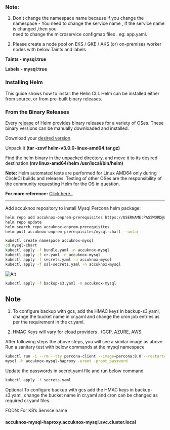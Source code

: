 ### Note:
1. Don't change the namespace name because if you change the namespace - You need to change the service name , If the service name is changed ,then you  
need to change the microservice configmap files . eg: app.yaml.

2. Please create a node pool on EKS / GKE / AKS (or) on-premises worker nodes with below Taints and labels

<b>Taints - mysql:true 

Labels - mysql:true</b>

### Installing Helm
This guide shows how to install the Helm CLI. Helm can be installed either from source, or from pre-built binary releases.

### From the Binary Releases

Every [release](https://github.com/helm/helm/releases) of Helm provides binary releases for a variety of OSes. These binary versions can be manually downloaded and installed.

Download your [desired version](https://github.com/helm/helm/releases)

Unpack it <b>(tar -zxvf helm-v3.0.0-linux-amd64.tar.gz)</b>

Find the helm binary in the unpacked directory, and move it to its desired destination <b>(mv linux-amd64/helm /usr/local/bin/helm)</b>

<b>Note:</b> Helm automated tests are performed for Linux AMD64 only during CircleCi builds and releases. Testing of other OSes are the responsibility of the community requesting Helm for the OS in question.

<b>For more reference:</b> [Click here..](https://helm.sh/docs/intro/install/)

---


Add accuknox repository to install  Mysql Percona helm package:
```sh
helm repo add accuknox-onprem-prerequisites https://USERNAME:PASSWORD@onprem.accuknox.com/repository/accuknox-onprem-prerequisites
helm repo update
helm search repo accuknox-onprem-prerequisites
helm pull accuknox-onprem-prerequisites/mysql-chart --untar
```
```sh
kubectl create namespace accuknox-mysql
cd mysql-chart 
kubectl apply -f bundle.yaml -n accuknox-mysql
kubectl apply -f cr.yaml -n accuknox-mysql
kubectl apply -f secrets.yaml -n accuknox-mysql
kubectl apply -f ssl-secrets.yaml -n accuknox-mysql
```
![Alt](../images/mysql-ssl-check.png)

```sh
kubectl apply -f backup-s3.yaml -n accuknox-mysql
```

## Note

1. To configure backup with gcs, add the HMAC keys in backup-s3.yaml, change the bucket name in cr.yaml and change the cron job entries as per the requirement in the cr.yaml.

2. HMAC Keys will vary for cloud providers . (GCP, AZURE,  AWS


After following steps the above steps, you will see a similar image as above 
Run a sanitary test with below commands at the mysql namespace

```sh
kubectl run -i --rm --tty percona-client --image=percona:8.0 --restart=Never -n accuknox-mysql -- bash -il 
mysql -h accuknox-mysql-haproxy -uroot -proot_password
```

Update the passwords in secret.yaml file and run below command

```sh
kubectl apply -f secrets.yaml
```
Optional To configure backup with gcs add the HMAC keys in backup-s3.yaml, change the bucket name in cr.yaml and cron can be changed as required cr.yaml files.

FQDN: For K8’s Service name

#### accuknox-mysql-haproxy.accuknox-mysql.svc.cluster.local
